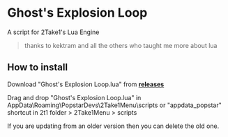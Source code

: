 # Ghost's Explosion Loop
A script for 2Take1's Lua Engine
> thanks to kektram and all the others who taught me more about lua

## How to install
Download "Ghost's Explosion Loop.lua" from [**releases**](https://github.com/GhustOne/GhostsExplodeAll/releases)

Drag and drop "Ghost's Explosion Loop.lua" in AppData\Roaming\PopstarDevs\2Take1Menu\scripts or "appdata_popstar" shortcut in 2t1 folder > 2Take1Menu > scripts

If you are updating from an older version then you can delete the old one.
